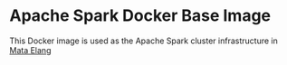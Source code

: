 # Apache Spark Docker Base Image
This Docker image is used as the Apache Spark cluster infrastructure in [Mata Elang](https://github.com/mata-elang-pens)
